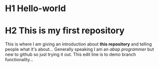 # H1 Hello-world
# H2 This is my first repository
This is where I am giving an introduction about **this repository** and telling people what it's about...
Generally speaking I am an *abap programmer* but new to github so just trying it out.
This edit line is to demo branch functionality...
